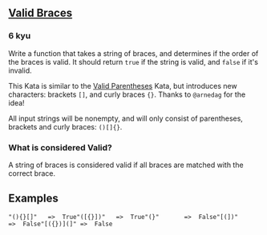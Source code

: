 <h2><a href=https://www.codewars.com/kata/5277c8a221e209d3f6000b56/train/javascript target="_blank">Valid Braces</a></h2><h3>6 kyu</h3><p>Write a function that takes a string of braces, and determines if the order of the braces is valid. It should return <code>true</code> if the string is valid, and <code>false</code> if it's invalid.</p><p>This Kata is similar to the <a href="https://www.codewars.com/kata/valid-parentheses-1" data-turbolinks="false" target="_blank">Valid Parentheses</a> Kata, but introduces new characters: brackets <code>[]</code>, and curly braces <code>{}</code>. Thanks to <code>@arnedag</code> for the idea!</p><p>All input strings will be nonempty, and will only consist of parentheses, brackets and curly braces: <code>()[]{}</code>. </p><h3 id="what-is-considered-valid">What is considered Valid?</h3><p>A string of braces is considered valid if all braces are matched with the correct brace.</p><h2 id="examples">Examples</h2><pre><code>"(){}[]"   =&gt;  True"([{}])"   =&gt;  True"(}"       =&gt;  False"[(])"     =&gt;  False"[({})](]" =&gt;  False</code></pre>